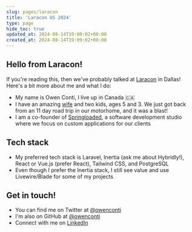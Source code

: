 ```yaml
---
slug: pages/laracon
title: 'Laracon US 2024'
type: page
hide_toc: true
updated_at: 2024-08-14T19:09:02+00:00
created_at: 2024-08-14T19:09:02+00:00
---
```


## Hello from Laracon!

If you're reading this, then we've probably talked at [Laracon](https://laracon.us) in Dallas! Here's a bit more about me and what I do:

- My name is Owen Conti, I live up in Canada 🇨🇦
- I have an amazing [wife](https://www.instagram.com/jess.the.nurse/) and two kids, ages 5 and 3. We just got back from an 11 day road trip in our motorhome, and it was a blast!
- I am a co-founder of [Springloaded](https://springloaded.co), a software development studio where we focus on custom applications for our clients

## Tech stack

- My preferred tech stack is Laravel, Inertia (ask me about Hybridly!), React or Vue.js (prefer React), Tailwind CSS, and PostgreSQL
- Even though I prefer the Inertia stack, I still see value and use Livewire/Blade for some of my projects

## Get in touch!

- You can find me on Twitter at [@owenconti](https://twitter.com/owenconti)
- I'm also on GitHub at [@owenconti](https://github.com/owenconti)
- Connect with me on [LinkedIn](https://www.linkedin.com/in/owenconti/)
